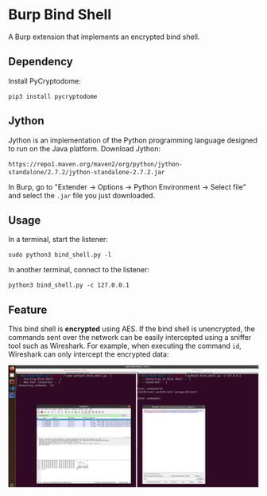 # Burp Bind Shell

A Burp extension that implements an encrypted bind shell.

## Dependency

Install PyCryptodome:

```shell
pip3 install pycryptodome
```

## Jython

Jython is an implementation of the Python programming language designed to run on the Java platform. Download Jython:

```shell
https://repo1.maven.org/maven2/org/python/jython-standalone/2.7.2/jython-standalone-2.7.2.jar
```

In Burp, go to "Extender -> Options -> Python Environment -> Select file" and select the `.jar` file you just downloaded.

## Usage

In a terminal, start the listener:

```shell
sudo python3 bind_shell.py -l
```

In another terminal, connect to the listener:

```shell
python3 bind_shell.py -c 127.0.0.1
```

## Feature

This bind shell is **encrypted** using AES. If the bind shell is unencrypted, the commands sent over the network can be easily intercepted using a sniffer tool such as Wireshark. For example, when executing the command `id`, Wireshark can only intercept the encrypted data:

![Encrypted Bind Shell](Encrypted_Bind_Shell.png)
